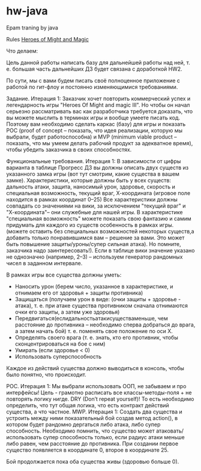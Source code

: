 # hw-java
Epam traning by java

Rules [Heroes of Might and Magic](https://ru.wikibooks.org/wiki/Heroes_of_Might_and_Magic_III/%D0%93%D0%BE%D1%80%D0%BE%D0%B4%D0%B0_%D0%B8_%D1%80%D0%B0%D1%81%D1%8B)

Что делаем:

Цель данной работы написать базу для дальнейшей работы над ней, т. е. большая часть дальнейших ДЗ будет связана с доработкой HW2.

По сути, мы с вами будем писать своё полноценное приложение с работой по гит-флоу и постоянно изменяющимися требованиями.

Задание. Итерация 1:
Заказчик хочет повторить коммерческий успех и легендарность игры "Heroes Of Might and magic III". Но чтобы он начал серьезно рассматривать вас как разработчика требуется доказать, что вы можете мыслить в терминах игры и вообще умеете писать код. Поэтому вам необходимо сделать каркас (базу) для игры и показать POC (proof of concept – показать, что идея реализации, которую мы выбрали, будет работоспособна) и MVP (minimum viable product – показать, что мы умеем делать рабочий продукт за адекватное время), чтобы убедить заказчика в своих способностях.

Функциональные требования. Итерация 1:
В зависимости от цифры варианта в таблице Прогресс ДЗ вы должны описать двух существ из указанного замка игры (вот тут смотрим, какие существа в вашем замке). Характеристики, которые должны быть у всех существ: дальность атаки, защита, наносимый урон, здоровье, скорость и специальная возможность, текущий враг, Х-координата (игровое поле находится в рамках координат 0–25)
Все характеристики должны совпадать со значениями на вики, за исключением "текущий враг" и "Х-координата"– они служебные для нашей игры. В характеристике "специальная возможность" можете показать свою фантазию и самим придумать для каждого из существ особенность в рамках игры. (можете оставить без специальных возможностей некоторых существ,а добавить только понравившимся вам – решение за вами. Это может быть повышение защиты/уроны/супер сильная атака). Но помните, заказчика надо заинтересовать!). Если в таблице вики значение указано не однозначно (например, 2–3) – используем генератор рандомных чисел в заданном интервале.

В рамках игры все существа должны уметь:
- Наносить урон (берем число, указанное в характеристике, и отнимаем его от здоровья + защиты противника)
- Защищаться (получаем урон в виде: (очки защиты + здоровье - атака), т. е. при атаке существа противником сначала отнимаются очки его защиты, а затем уже здоровья)
- Передвигаться(еслидальностьатакисуществаменьше, чем расстояние до противника – необходимо сперва добраться до врага, а затем начать бой) т. е. поменять свое положение по оси Х.
- Определять своего врага (т. е. знать, кто его противник, чтобы сконцентрироваться на бое с ним)
- Умирать (если здоровье < 0)
- Использовать суперспособность

Каждое из действий существа должно выводиться в консоль, чтобы было понятно, что происходит.

POC. Итерация 1:
Мы выбрали использовать ООП, не забываем и про интерфейсы! Цель - грамотно расписать все классы-методы-поля + не повторять логику нигде. DRY (Don’t repeat yourself)! То есть необходимо определить, что тут общая логика, что есть контракт действий существа, а что частное.
MWP. Итерация 1:
Создать два существа и устроить между ними показательный бой создав метод action(), в котором будет рандомно дергаться либо атака, либо супер способность. Необходимо помнить, что существо может атаковать/использовать супер способность только, если радиус атаки меньше либо равен, чем расстояние до противника. При создании первое существо появляется в координате 0, второе в координате 25.

Бой продолжается пока оба существа живы (здоровью больше 0).
